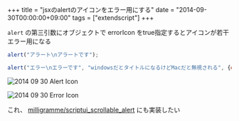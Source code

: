 +++
title = "jsxのalertのアイコンをエラー用にする"
date = "2014-09-30T00:00:00+09:00"
tags = ["extendscript"]
+++

`alert` の第三引数にオブジェクトで errorIcon をtrue指定するとアイコンが若干エラー用になる

```js
alert("アラート\nアラートです");

alert("エラー\nエラーです", "windowsだとタイトルになるけどMacだと無視される", {errorIcon:true});
```

![2014 09 30 Alert Icon](/images/2014-09-30-alert-icon.png)

![2014 09 30 Error Icon](/images/2014-09-30-error-icon.png)

これ、 [milligramme/scriptui_scrollable_alert](https://github.com/milligramme/scriptui_scrollable_alert) にも実装したい

